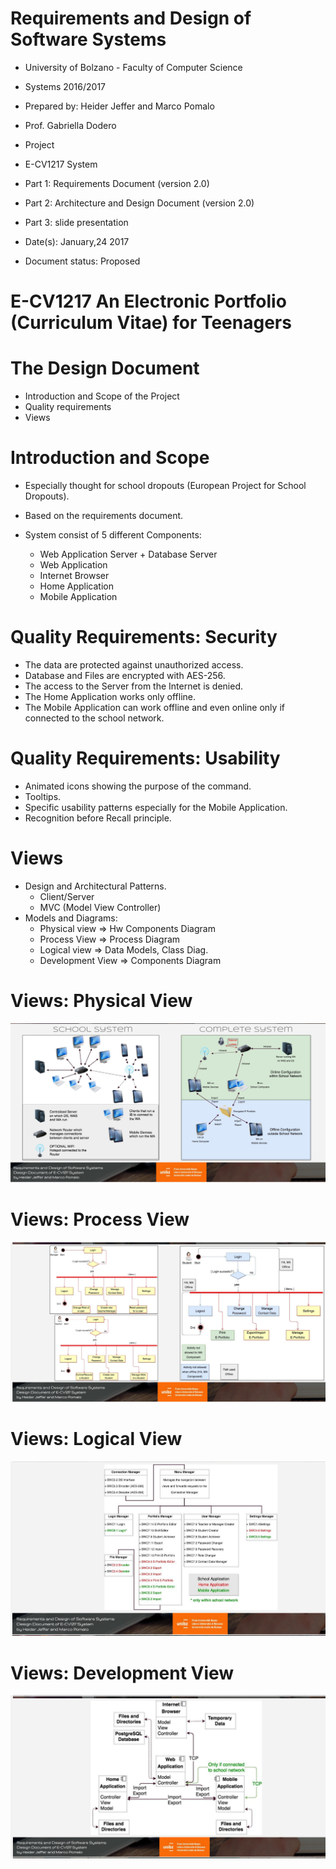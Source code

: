 # Requirements and Design of Software Systems
* University of Bolzano - Faculty of Computer Science
* Systems 2016/2017
* Prepared by: Heider Jeffer and Marco Pomalo
* Prof. Gabriella Dodero
* Project
* E-CV1217 System
* Part 1: Requirements Document (version 2.0)
* Part 2: Architecture and Design Document (version 2.0)
* Part 3: slide presentation

* Date(s): January,24 2017
* Document status: Proposed

# E-CV1217 An Electronic Portfolio (Curriculum Vitae) for Teenagers
# The Design Document
* Introduction and Scope of the Project
* Quality requirements
* Views
# Introduction and Scope
* Especially thought for school dropouts
(European Project for School Dropouts).

* Based on the requirements document.

* System consist of 5 different Components:
  * Web Application Server + Database Server
  * Web Application
  * Internet Browser
  * Home Application
  * Mobile Application

# Quality Requirements: Security

* The data are protected against unauthorized access.
* Database and Files are encrypted with AES-256.
* The access to the Server from the Internet is denied.
* The Home Application works only offline.
* The Mobile Application can work offline and even online only if connected to the school network.


# Quality Requirements: Usability
* Animated icons showing the purpose of the command.
* Tooltips.
* Specific usability patterns especially for the Mobile Application.
* Recognition before Recall principle.


# Views
* Design and Architectural Patterns.
     * Client/Server
     * MVC (Model View Controller)
* Models and Diagrams:
     * Physical view ⇒ Hw Components Diagram
     * Process View ⇒ Process Diagram
     * Logical view ⇒ Data Models, Class Diag.
     * Development View ⇒ Components Diagram


# Views: Physical View
![image](https://github.com/HeiderJeffer/Project-for-Requirements-and-Design-of-Software-Systems/blob/main/img/1.PNG)

# Views: Process View
![image](https://github.com/HeiderJeffer/Project-for-Requirements-and-Design-of-Software-Systems/blob/main/img/2.PNG)

# Views: Logical View

![image](https://github.com/HeiderJeffer/Project-for-Requirements-and-Design-of-Software-Systems/blob/main/img/3.PNG)

# Views: Development View
![image](https://github.com/HeiderJeffer/Project-for-Requirements-and-Design-of-Software-Systems/blob/main/img/4.PNG)







